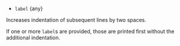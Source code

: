 <!-- YAML
added: v8.5.0
-->

* `label` {any}

Increases indentation of subsequent lines by two spaces.

If one or more `label`s are provided, those are printed first without the
additional indentation.

